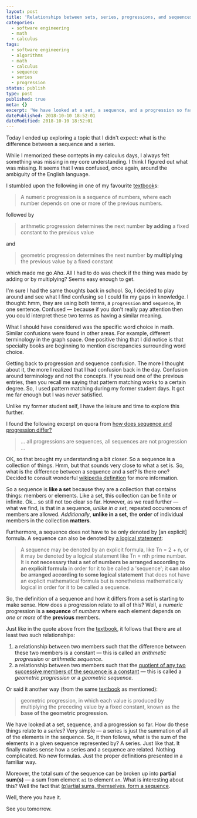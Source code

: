 ```yaml
---
layout: post
title: 'Relationships between sets, series, progressions, and sequences'
categories:
  - software engineering
  - math
  - calculus
tags:
  - software engineering
  - algorithms
  - math
  - calculus
  - sequence
  - series
  - progression
status: publish
type: post
published: true
meta: {}
excerpt: 'We have looked at a set, a sequence, and a progression so far. How do these things relate to a series?'
datePublished: 2018-10-10 18:52:01
dateModified: 2018-10-10 18:52:01
---
```


Today I ended up exploring a topic that I didn't expect: what is the difference between a sequence and a series.

While I memorized these contepts in my calculus days, I always felt something was missing in my core understanding. I think I figured out what was missing. It seems that I was confused, once again, around the ambiguity of the English language.

I stumbled upon the following in one of my favourite [textbook]s:

> A numeric progression is a sequence of numbers, where each number depends on one or more of the previous numbers.

followed by

> arithmetic progression determines the next number **by adding** a fixed constant to the previous value

and

> geometric progression determines the next number **by multiplying** the previous value by a fixed constant

which made me go *Aha*. All I had to do was check if the thing was made by adding or by multiplying? Seems easy enough to get.

I'm sure I had the same thoughts back in school. So, I decided to play around and see what I find confusing so I could fix my gaps in knowledge. I thought: hmm, they are using both terms, a `progression` and `sequence`, in one sentence. Confused &mdash; because if you don't really pay attention then you could interpret these two terms as having a similar meaning.

What I should have considered was the specific word choice in math. Similar confusions were found in other areas. For example, different terminology in the graph space. One positive thing that I did notice is that specialty books are beginning to mention discrepancies surrounding word choice.

Getting back to progression and sequence confusion. The more I thought about it, the more I realized that I had confusion back in the day. Confusion around terminology and not the concepts. If you read one of the previous entries, then you recall me saying that pattern matching works to a certain degree. So, I used pattern matching during my former student days. It got me far enough but I was never satisfied.

Unlike my former student self, I have the leisure and time to explore this further.

I found the following excerpt on quora from [how does sequence and progression differ?](https://www.quora.com/How-does-sequence-and-progression-differ)

>... all progressions are sequences, all sequences are not progression ...

OK, so that brought my understanding a bit closer. So a sequence is a collection of things. Hmm, but that sounds very close to what a set is. So, what is the difference between a sequence and a set? Is there one? Decided to consult wonderful [wikipedia definition](https://en.wikipedia.org/wiki/Sequence) for more information.

So a sequence is **like a set** because they are a collection that contains things: members or elements. Like a set, this collection can be finite or infinite. Ok... so still not too clear so far. However, as we read further &mdash; what we find, is that in a sequence, _unlike in a set_, repeated occurences of members are allowed. _Additionally_, **unlike in a set**, the **order** of individual members in the collection **matters**.

Furthermore, a sequence does not have to be only denoted by [an explicit] formula. A sequence can also be denoted by [a logical statement](https://blogformathematics.blogspot.com/2011/08/sequences.html):

> A sequence may be denoted by an explicit formula, like Tn = 2 + n, or it may be denoted by a logical statement like Tn = nth prime number. It is **not necessary that a set of numbers be arranged according to an explicit formula** in order for it to be called a 'sequence'; it **can also be arranged according to some logical statement** that does not have an explicit mathematical formula but is nonetheless mathematically logical in order for it to be called a sequence.

So, the definition of a sequence and how it differs from a set is starting to make sense. How does a progression relate to all of this? Well, a _numeric_ progression is a **sequence** of _numbers_ where each element depends on _one or more_ of the **previous** members.

Just like in the quote above from the [textbook], it follows that there are at least two such relationships:

  1. a relationship between two members such that the difference between these two members is a constant &mdash; this is called an _arithmetic progression_ or _arithmetic sequence_.
  2. a relationship between two members such that the [quotient of any two successive members of the sequence is a constant](https://www.math10.com/en/algebra/geometric-progression.html) &mdash; this is called a _geometric progression_ or a _geometric sequence_.

  Or said it another way (from the same [textbook] as mentioned):

  > geometric progression, in which each value is produced by multiplying the preceding value by a fixed constant, known as the **base of the geometric progression**.

We have looked at a set, sequence, and a progression so far. How do these things relate to a _series_? Very simple &mdash; a series is just the summation of all of the elements in the sequence. So, it then follows, what is the sum of the elements in a given sequence represented by? A series. Just like that. It finally makes sense how a series and a sequence are related. Nothing complicated. No new formulas. Just the proper definitions presented in a familiar way.

Moreover, the total sum of the sequence can be broken up into **partial sum(s)** &mdash; a sum from element `ai` to element `an`. What is interesting about this? Well the fact that [(p)artial sums, themselves, form a sequence](https://en.wikipedia.org/wiki/Sequence).

Well, there you have it.

See you tomorrow.

[textbook]: https://www.amazon.ca/Data-Structures-Algorithms-Michael-Goodrich/dp/1118771338/
